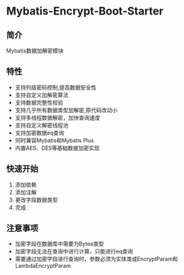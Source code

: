 # Mybatis-Encrypt-Boot-Starter
## 简介
Mybatis数据加解密模块

## 特性  
- 支持列级密码控制,提高数据安全性  
- 支持自定义加解密算法  
- 支持数据完整性校验
- 支持几乎所有数据类型加解密,原代码改动小
- 支持多线程数据解密，加快查询速度
- 支持自定义解密线程池
- 支持加密数据eq查询
- 同时兼容Mybatis和Mybatis Plus
- 内置AES、DES等基础数据加密实现

## 快速开始
1. 添加依赖
2. 添加注解
3. 更改字段数据类型
4. 完成

## 注意事项
- 加密字段在数据库中需要为Bytea类型
- 加密字段无法在查询中进行计算，只能进行eq查询
- 需要通过加密字段进行查询时，参数必须为实体类或EncryptParam和LambdaEncryptParam